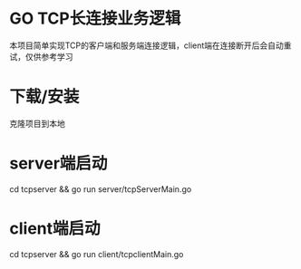 # GO TCP长连接业务逻辑
本项目简单实现TCP的客户端和服务端连接逻辑，client端在连接断开后会自动重试，仅供参考学习

# 下载/安装
克隆项目到本地

# server端启动
cd tcpserver && go run server/tcpServerMain.go

# client端启动
cd tcpserver && go run client/tcpclientMain.go
